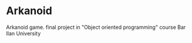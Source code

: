 # Arkanoid
Arkanoid game.
final project in "Object oriented programming" course 
Bar Ilan University
